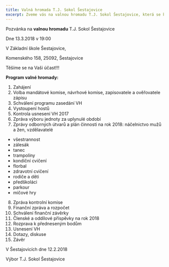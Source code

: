 ```yaml
---
title: Valná hromada T.J. Sokol Šestajovice
excerpt: Zveme vás na valnou hromadu T.J. Sokol Šestajovice, která se koná v úterý 13. března 2018 od 19:00 v Základní škole Šestajovice, Komenského 158, 25092, Šestajovice.
---
```



Pozvánka na **valnou hromadu** T.J. Sokol Šestajovice

Dne 13.3.2018 v 19:00

V Základní škole Šestajovice, 

Komenského 158, 25092, Šestajovice

Těšíme se na Vaši účast!!!

**Program valné hromady:**

1. Zahájení
2. Volba mandátové komise, návrhové komise, zapisovatele a ověřovatele zápisu
3. Schválení programu zasedání VH
4. Vystoupení hostů
5. Kontrola usnesení VH 2017
6. Zpráva výboru jednoty za uplynulé období
7. Zprávy odborných útvarů a plán činnosti na rok 2018: náčelnictvo mužů a žen, vzdělavatelé
  * všestrannost
  * zálesák
  * tanec
  * trampolíny
  * kondiční cvičení
  * florbal
  * zdravotní cvičení
  * rodiče a děti
  * předškoláci
  * parkour
  * míčové hry
8. Zpráva kontrolní komise
9. Finanční zpráva a rozpočet
10. Schválení finanční závěrky
11. Členské a oddílové příspěvky na rok 2018
12. Rozprava k předneseným bodům
13. Usnesení VH
14. Dotazy, diskuse
15. Závěr


V Šestajovicích dne 12.2.2018

Výbor T.J. Sokol Šestajovice